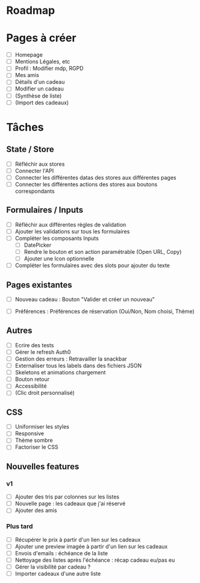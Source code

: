 # Roadmap

# Pages à créer

- [ ] Homepage
- [ ] Mentions Légales, etc
- [ ] Profil : Modifier mdp, RGPD
- [ ] Mes amis
- [ ] Détails d'un cadeau
- [ ] Modifier un cadeau
- [ ] (Synthèse de liste)
- [ ] (Import des cadeaux)

# Tâches

## State / Store
- [ ] Réfléchir aux stores
- [ ] Connecter l'API
- [ ] Connecter les différentes datas des stores aux différentes pages
- [ ] Connecter les différentes actions des stores aux boutons correspondants

## Formulaires / Inputs
- [ ] Réfléchir aux différentes règles de validation
- [ ] Ajouter les validations sur tous les formulaires
- [ ] Compléter les composants Inputs 
    - [ ] DatePicker
    - [ ] Rendre le bouton et son action paramétrable (Open URL, Copy)
    - [ ] Ajouter une Icon optionnelle
- [ ] Compléter les formulaires avec des slots pour ajouter du texte

## Pages existantes
- [ ] Nouveau cadeau : Bouton "Valider et créer un nouveau"
- [ ] Préférences : Préférences de réservation (Oui/Non, Nom choisi, Thème)


## Autres
- [ ] Ecrire des tests
- [ ] Gérer le refresh Auth0
- [ ] Gestion des erreurs : Retravailler la snackbar
- [ ] Externaliser tous les labels dans des fichiers JSON
- [ ] Skeletons et animations chargement
- [ ] Bouton retour
- [ ] Accessibilité
- [ ] (Clic droit personnalisé)

## CSS
- [ ] Uniformiser les styles
- [ ] Responsive
- [ ] Thème sombre
- [ ] Factoriser le CSS

## Nouvelles features 

### v1
- [ ] Ajouter des tris par colonnes sur les listes
- [ ] Nouvelle page : les cadeaux que j'ai réservé
- [ ] Ajouter des amis

### Plus tard
- [ ] Récupérer le prix à partir d'un lien sur les cadeaux
- [ ] Ajouter une preview imagée à partir d'un lien sur les cadeaux
- [ ] Envois d'emails : échéance de la liste
- [ ] Nettoyage des listes après l'échéance : récap cadeau eu/pas eu
- [ ] Gérer la visibilité par cadeau ?
- [ ] Importer cadeaux d'une autre liste
